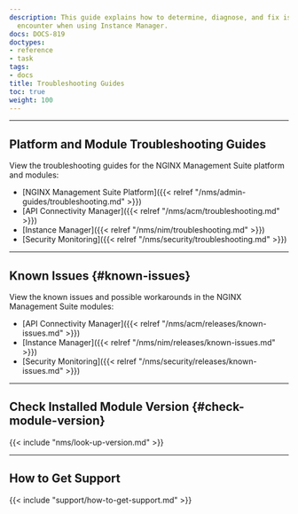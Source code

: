 ```yaml
---
description: This guide explains how to determine, diagnose, and fix issues you might
  encounter when using Instance Manager.
docs: DOCS-819
doctypes:
- reference
- task
tags:
- docs
title: Troubleshooting Guides
toc: true
weight: 100
---
```


---

## Platform and Module Troubleshooting Guides

View the troubleshooting guides for the NGINX Management Suite platform and modules:

- [NGINX Management Suite Platform]({{< relref "/nms/admin-guides/troubleshooting.md" >}})
- [API Connectivity Manager]({{< relref "/nms/acm/troubleshooting.md" >}})
- [Instance Manager]({{< relref "/nms/nim/troubleshooting.md" >}})
- [Security Monitoring]({{< relref "/nms/security/troubleshooting.md" >}})

---

## Known Issues {#known-issues}

View the known issues and possible workarounds in the NGINX Management Suite modules:

- [API Connectivity Manager]({{< relref "/nms/acm/releases/known-issues.md" >}})
- [Instance Manager]({{< relref "/nms/nim/releases/known-issues.md" >}})
- [Security Monitoring]({{< relref "/nms/security/releases/known-issues.md" >}})

---

## Check Installed Module Version {#check-module-version}

{{< include "nms/look-up-version.md" >}}

---

## How to Get Support

{{< include "support/how-to-get-support.md" >}}

